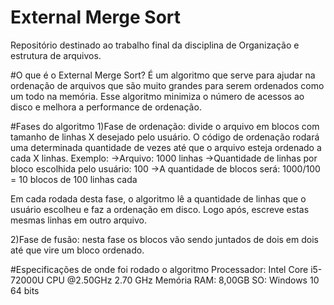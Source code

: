 # External Merge Sort
Repositório destinado ao trabalho final da disciplina de Organização e estrutura de arquivos.

#O que é o External Merge Sort?
É um algoritmo que serve para ajudar na ordenação de arquivos que são muito grandes para serem ordenados como um todo na memória. Esse 
algoritmo minimiza o número de acessos ao disco e melhora a performance de ordenação. 

#Fases do algoritmo
1)Fase de ordenação: divide o arquivo em blocos com tamanho de linhas X desejado pelo usuário. O código de ordenação rodará uma determinada 
quantidade de vezes até que o arquivo esteja ordenado a cada X linhas.
Exemplo:
->Arquivo: 1000 linhas
->Quantidade de linhas por bloco escolhida pelo usuário: 100
->A quantidade de blocos será: 1000/100 = 10 blocos de 100 linhas cada

Em cada rodada desta fase, o algoritmo lê a quantidade de linhas que o usuário escolheu e faz a ordenação em disco. Logo após, escreve estas
mesmas linhas em outro arquivo.

2)Fase de fusão: nesta fase os blocos vão sendo juntados de dois em dois até que vire um bloco ordenado.

#Especificações de onde foi rodado o algoritmo
Processador: Intel Core i5-72000U CPU @2.50GHz 2.70 GHz
Memória RAM: 8,00GB
SO: Windows 10 64 bits
